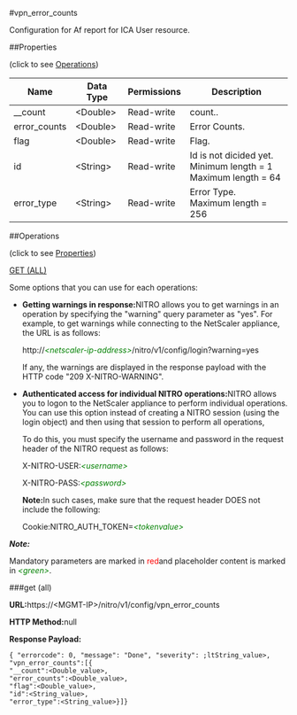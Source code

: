 #vpn_error_counts

Configuration for Af report for ICA User resource.


##Properties 
<span>(click to see [Operations](#opera))</span>


<table><thead><tr><th>Name</th><th>Data Type</th><th>Permissions</th><th>Description</th></tr></thead><tbody><tr><td>__count</td><td>&lt;Double></td><td>Read-write</td><td>count..</td></tr><tr><td>error_counts</td><td>&lt;Double></td><td>Read-write</td><td>Error Counts.</td></tr><tr><td>flag</td><td>&lt;Double></td><td>Read-write</td><td>Flag.</td></tr><tr><td>id</td><td>&lt;String></td><td>Read-write</td><td>Id is not dicided yet.<br>Minimum length = 1<br>Maximum length = 64</td></tr><tr><td>error_type</td><td>&lt;String></td><td>Read-write</td><td>Error Type.<br>Maximum length = 256</td></tr></tbody></table>
##Operations 
<span>(click to see [Properties](#prope))</span>


[GET (ALL)](#get-)


Some options that you can use for each operations:
<ul><li><p><b>Getting warnings in response:</b>NITRO allows you to get warnings in an operation by specifying the "warning" query parameter as "yes". For example, to get warnings while connecting to the NetScaler appliance, the URL is as follows:</p><p>http://<span style="color:green;font-style:italic;">&lt;netscaler-ip-address&gt;</span>/nitro/v1/config/login?warning=yes</p><p>If any, the warnings are displayed in the response payload with the HTTP code "209 X-NITRO-WARNING".</p></li><li><p><b>Authenticated access for individual NITRO operations:</b>NITRO allows you to logon to the NetScaler appliance to perform individual operations. You can use this option instead of creating a NITRO session (using the login object) and then using that session to perform all operations,</p><p>To do this, you must specify the username and password in the request header of the NITRO request as follows:</p><p>X-NITRO-USER:<span style="color:green;font-style:italic;">&lt;username&gt;</span></p><p>X-NITRO-PASS:<span style="color:green;font-style:italic;">&lt;password&gt;</span></p><p><b>Note:</b>In such cases, make sure that the request header DOES not include the following:</p><p>Cookie:NITRO_AUTH_TOKEN=<span style="color:green;font-style:italic;">&lt;tokenvalue&gt;</span></p></li></ul>



***Note:*** 
Mandatory parameters are marked in <span style="color:#FF0000;">red</span>and placeholder content is marked in <span style="color:green;font-style:italic">&lt;green&gt;</span>.

###get (all)



<b>URL:</b>https://&lt;MGMT-IP&gt;/nitro/v1/config/vpn_error_counts
<b>HTTP Method:</b>null
<b>Response Payload: </b>```{ "errorcode": 0, "message": "Done", "severity": ;ltString_value>, "vpn_error_counts":[{"__count":<Double_value>,"error_counts":<Double_value>,"flag":<Double_value>,"id":<String_value>,"error_type":<String_value>}]}```



